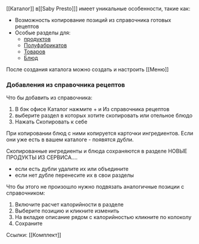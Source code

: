 [[Каталог]] в[[Saby Presto]]] имеет уникальные особенности, такие как:
- Возможность копирование позиций из справочника готовых рецептов
- Особые разделы для:
	- [продуктов](Продукты%20в%20Presto.md)
	- [Полуфабрикатов](Полуфабрикаты%20в%20Presto.md)
	- [Товаров](Товары%20в%20Presto.md)
	- [Блюд](Технологическая%20карта%20блюд.md)

После создания каталога можно создать и настроить [[Меню]]

### Добавления из справочника рецептов
Что бы добавить из справочника:
1. В бэк офисе Каталог нажмите + и Из справочника рецептов
2. выберите раздел в которых хотите скопировать или отельное блюдо 
3. Нажать Скопировать к себе

При копировании блюд с ними копируется карточки ингредиентов. Если они уже есть в вашем каталоге - появятся дубли. 

Скопированные ингредиенты и блюда сохраняются в разделе НОВЫЕ ПРОДУКТЫ ИЗ СЕРВИСА....
- если есть дубли удалите их или объедините
- если нет дубле перенесите их в свои разделы


Что бы этого не произошло нужно подвязать аналогичные позиции с справочником:
1. Включите расчет калорийности в разделе
2. Выберите позицию и кликните изменить
3. На вкладке описание рядом с калорийностью кликните по колоколу 
4. Сохраните


Ссылки:
[[Комплект]]

